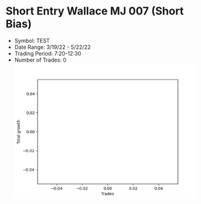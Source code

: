 # Short Entry Wallace MJ 007 (Short Bias)
- Symbol: TEST
- Date Range: 3/19/22 - 5/22/22
- Trading Period: 7:20-12:30
- Number of Trades: 0
![Plot](ShortEntryWallaceMJ007TEST(ShortBias).png)


































